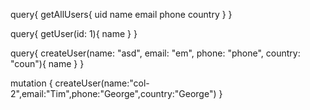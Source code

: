 query{
  getAllUsers{
    uid
    name
    email
    phone
    country
    }
}


query{
  getUser(id: 1){
    name
    }
}

query{
  createUser(name: "asd", email: "em", phone: "phone", country: "coun"){
    name
    }
}

mutation {
   createUser(name:"col-2",email:"Tim",phone:"George",country:"George")
}